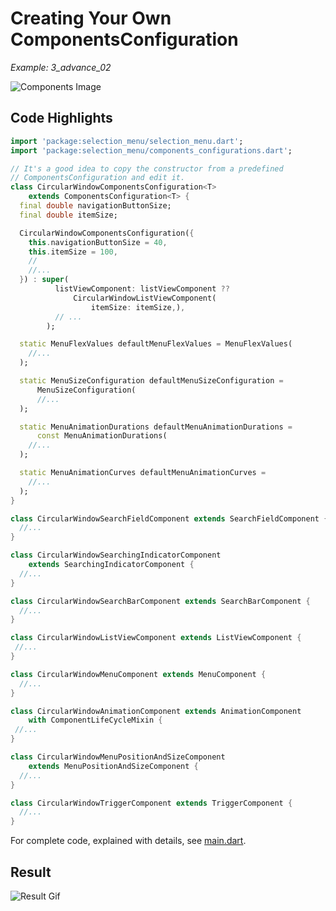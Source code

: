 # Creating Your Own ComponentsConfiguration
*Example: 3_advance_02*

<!-- TODO add reference to docs -->

![Components Image](../../data/selection_menu%20anatomy%20components.jpg)

## Code Highlights

```dart
import 'package:selection_menu/selection_menu.dart';
import 'package:selection_menu/components_configurations.dart';

// It's a good idea to copy the constructor from a predefined 
// ComponentsConfiguration and edit it.
class CircularWindowComponentsConfiguration<T>
    extends ComponentsConfiguration<T> {
  final double navigationButtonSize;
  final double itemSize;

  CircularWindowComponentsConfiguration({
    this.navigationButtonSize = 40,
    this.itemSize = 100,
    //
    //...
  }) : super(
          listViewComponent: listViewComponent ??
              CircularWindowListViewComponent(
                  itemSize: itemSize,),
          // ...
        );

  static MenuFlexValues defaultMenuFlexValues = MenuFlexValues(
    //...
  );

  static MenuSizeConfiguration defaultMenuSizeConfiguration =
      MenuSizeConfiguration(
      //...
  );

  static MenuAnimationDurations defaultMenuAnimationDurations =
      const MenuAnimationDurations(
    //...
  );

  static MenuAnimationCurves defaultMenuAnimationCurves =
    //...
  );
}

class CircularWindowSearchFieldComponent extends SearchFieldComponent {
  //...
}

class CircularWindowSearchingIndicatorComponent
    extends SearchingIndicatorComponent {
  //...
}

class CircularWindowSearchBarComponent extends SearchBarComponent {
  //...
}

class CircularWindowListViewComponent extends ListViewComponent {
 //...
}

class CircularWindowMenuComponent extends MenuComponent {
  //...
}

class CircularWindowAnimationComponent extends AnimationComponent
    with ComponentLifeCycleMixin {
 //...
}

class CircularWindowMenuPositionAndSizeComponent
    extends MenuPositionAndSizeComponent {
  //...
}

class CircularWindowTriggerComponent extends TriggerComponent {
  //...
}

```

For complete code, explained with details, see [main.dart](./main.dart).
## Result

![Result Gif](./3_01.gif)
